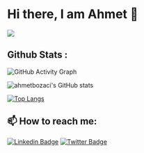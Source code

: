 # Hi there, I am Ahmet 👋 
![](https://img.shields.io/badge/Microverse-blueviolet)     

<!--
**ahmetbozaci/ahmetbozaci** is a ✨ _special_ ✨ repository because its `README.md` (this file) appears on your GitHub profile.

Here are some ideas to get you started:

- 🔭 I’m currently working on ...
- 🌱 I’m currently learning ...
- 👯 I’m looking to collaborate on ...
- 🤔 I’m looking for help with ...
- 💬 Ask me about ...
- 📫 How to reach me: ...
- 😄 Pronouns: ...
- ⚡ Fun fact: ...
-->
## Github Stats : 

![GitHub Activity Graph](https://activity-graph.herokuapp.com/graph?username=ahmetbozaci)

![ahmetbozaci's GitHub stats](https://github-readme-stats.vercel.app/api?username=ahmetbozaci&show_icons=true&theme=dracula)

[![Top Langs](https://github-readme-stats.vercel.app/api/top-langs/?username=ahmetbozaci&theme=dracula)](https://github.com/ahmetbozaci/github-readme-stats)


##  📫 How to reach me: 
[![Linkedin Badge](https://img.shields.io/badge/-Ahmet%20Bozacı-purple?style=flat-square&logo=Linkedin&logoColor=white&link=https://www.linkedin.com/in/ahmetbozaci/)](https://www.linkedin.com/in/ahmetbozaci/)
[![Twitter Badge](https://img.shields.io/badge/-@ahmtbozaci-1ca0f1?style=flat-square&labelColor=1ca0f1&logo=twitter&logoColor=white&link=https://twitter.com/ahmtbozaci)](https://twitter.com/ahmtbozaci)
